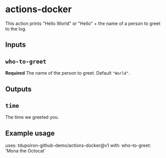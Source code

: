 # actions-docker

This action prints "Hello World" or "Hello" + the name of a person to greet to the log.

## Inputs

## `who-to-greet`

**Required** The name of the person to greet. Default `"World"`.

## Outputs

## `time`

The time we greeted you.

## Example usage

uses: tdupoiron-github-demo/actions-docker@v1
with:
  who-to-greet: 'Mona the Octocat'